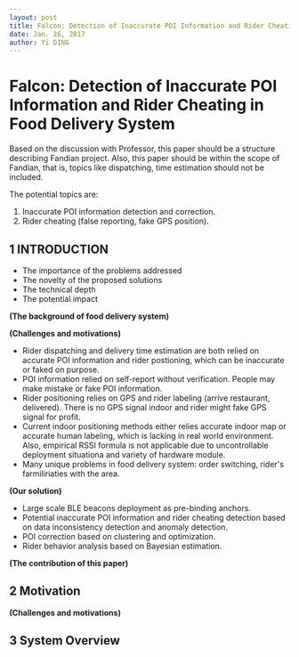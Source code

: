 ```yaml
--- 
layout: post
title: Falcon: Detection of Inaccurate POI Information and Rider Cheating in Food Delivery System
date: Jan. 26, 2017
author: Yi DING
---
```


[comment]: # (This is the outline 1 for the Falcon paper for Fandian for MobiCom 2018)

# Falcon: Detection of Inaccurate POI Information and Rider Cheating in Food Delivery System

Based on the discussion with Professor, this paper should be a structure describing Fandian project. Also, this paper should be within the scope of Fandian, that is, topics like dispatching, time estimation should not be included.

The potential topics are:

1. Inaccurate POI information detection and correction.
2. Rider cheating (false reporting, fake GPS position).


## 1 INTRODUCTION

* The importance of the problems addressed
* The novelty of the proposed solutions
* The technical depth
* The potential impact

**(The background of food delivery system)**


**(Challenges and motivations)**
* Rider dispatching and delivery time estimation are both relied on accurate POI information and rider postioning, which can be inaccurate or faked on purpose.
* POI information relied on self-report without verification. People may make mistake or fake POI information.
* Rider positioning relies on GPS and rider labeling (arrive restaurant, delivered). There is no GPS signal indoor and rider might fake GPS signal for profit.
* Current indoor positioning methods either relies accurate indoor map or accurate human labeling, which is lacking in real world environment. Also, empirical RSSI formula is not applicable due to uncontrollable deployment situationa and variety of hardware module.
* Many unique problems in food delivery system: order switching, rider's farmiliriaties with the area.

**(Our solution)**
* Large scale BLE beacons deployment as pre-binding anchors.
* Potential inaccurate POI information and rider cheating detection based on data inconsistency detection and anomaly detection.
* POI correction based on clustering and optimization.
* Rider behavior analysis based on Bayesian estimation.

**(The contribution of this paper)**


## 2 Motivation
**(Challenges and motivations)**


## 3 System Overview